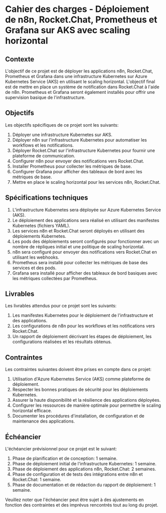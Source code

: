 # Cahier des charges - Déploiement de n8n, Rocket.Chat, Prometheus et Grafana sur AKS avec scaling horizontal

## Contexte
L'objectif de ce projet est de déployer les applications n8n, Rocket.Chat, Prometheus et Grafana dans une infrastructure Kubernetes sur Azure Kubernetes Service (AKS) en utilisant le scaling horizontal. L'objectif final est de mettre en place un système de notification dans Rocket.Chat à l'aide de n8n. Prometheus et Grafana seront également installés pour offrir une supervision basique de l'infrastructure.

## Objectifs
Les objectifs spécifiques de ce projet sont les suivants:
1. Déployer une infrastructure Kubernetes sur AKS.
2. Déployer n8n sur l'infrastructure Kubernetes pour automatiser les workflows et les notifications.
3. Déployer Rocket.Chat sur l'infrastructure Kubernetes pour fournir une plateforme de communication.
4. Configurer n8n pour envoyer des notifications vers Rocket.Chat.
5. Installer Prometheus pour collecter les métriques de base.
6. Configurer Grafana pour afficher des tableaux de bord avec les métriques de base.
7. Mettre en place le scaling horizontal pour les services n8n, Rocket.Chat.

## Spécifications techniques
1. L'infrastructure Kubernetes sera déployée sur Azure Kubernetes Service (AKS).
2. Le déploiement des applications sera réalisé en utilisant des manifestes Kubernetes (fichiers YAML).
3. Les services n8n et Rocket.Chat seront déployés en utilisant des déploiements Kubernetes.
4. Les pods des déploiements seront configurés pour fonctionner avec un nombre de répliques initial et une politique de scaling horizontal.
5. n8n sera configuré pour envoyer des notifications vers Rocket.Chat en utilisant les webhooks.
6. Prometheus sera installé pour collecter les métriques de base des services et des pods.
7. Grafana sera installé pour afficher des tableaux de bord basiques avec les métriques collectées par Prometheus.

## Livrables
Les livrables attendus pour ce projet sont les suivants:
1. Les manifestes Kubernetes pour le déploiement de l'infrastructure et des applications.
2. Les configurations de n8n pour les workflows et les notifications vers Rocket.Chat.
3. Un rapport de déploiement décrivant les étapes de déploiement, les configurations réalisées et les résultats obtenus.

## Contraintes
Les contraintes suivantes doivent être prises en compte dans ce projet:
1. Utilisation d'Azure Kubernetes Service (AKS) comme plateforme de déploiement.
2. Respecter les bonnes pratiques de sécurité pour les déploiements Kubernetes.
3. Assurer la haute disponibilité et la résilience des applications déployées.
4. Configurer les ressources de manière optimale pour permettre le scaling horizontal efficace.
5. Documenter les procédures d'installation, de configuration et de maintenance des applications.

## Échéancier
L'échéancier prévisionnel pour ce projet est le suivant:
1. Phase de planification et de conception: 1 semaine.
2. Phase de déploiement initial de l'infrastructure Kubernetes: 1 semaine.
3. Phase de déploiement des applications n8n, Rocket.Chat: 2 semaines.
4. Phase de configuration et de tests des intégrations entre n8n et Rocket.Chat: 1 semaine.
5. Phase de documentation et de rédaction du rapport de déploiement: 1 semaine.

Veuillez noter que l'échéancier peut être sujet à des ajustements en fonction des contraintes et des imprévus rencontrés tout au long du projet.
